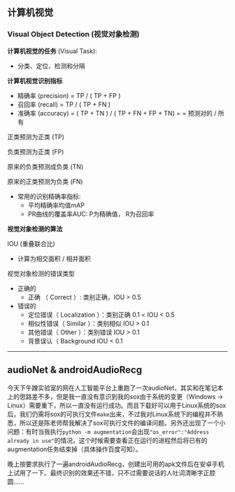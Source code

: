 ## 计算机视觉

### Visual Object Detection (视觉对象检测)

**计算机视觉的任务** (Visual Task):

- 分类、定位、检测和分隔



**计算机视觉识别指标**

- 精确率 (precision) = TP / ( TP + FP )
- 召回率 (recall) = TP / ( TP + FN )
- 准确率 (accuracy) = ( TP + TN ) / ( TP + FN + FP + TN)  = = 预测对的 / 所有

正类预测为正类 (TP)

负类预测为正类 (FP)

原来的负类预测成负类 (TN)

原来的正类预测为负类 (FN)



- 常用的识别精确率指标:
  - 平均精确率均值mAP
  - PR曲线的覆盖率AUC: P为精确值， R为召回率



**视觉对象检测的算法**

IOU (重叠联合比)

- 计算为相交面积 / 相并面积

视觉对象检测的错误类型

- 正确的
  - 正确 （ Correct ）: 类别正确，IOU > 0.5
- 错误的
  - 定位错误（ Localization ）：类别正确 0.1 < IOU < 0.5
  - 相似性错误（ Similar ）：类别相似 IOU > 0.1
  - 其他错误（ Other ）：类别错误 IOU > 0.1
  - 背景误认（ Background IOU < 0.1



---



##  audioNet & androidAudioRecg

今天下午蹭实验室的网在人工智能平台上重跑了一次audioNet，其实和在笔记本上的思路差不多，但是我一直没有意识到我的sox由于系统的变更（Windows -> Linux）需要重下，所以一直没有运行成功。而且下载好可以用于Linux系统的sox后，我们仍需将sox的可执行文件`make`出来，不过我对Linux系统下的编程并不熟悉，所以还是陈老师帮我解决了sox可执行文件的编译问题。另外还出现了一个小问题：有时当我执行`python -m augmentation`会出现`"os_error":"Address already in use"`的情况，这个时候需要查看正在运行的进程然后将已有的augmentation任务结束掉（具体操作百度可知）。

晚上按要求执行了一遍androidAudioRecg，创建出可用的apk文件后在安卓手机上试用了一下。最终识别的效果还不错，只不过需要说话的人吐词清晰字正腔圆......